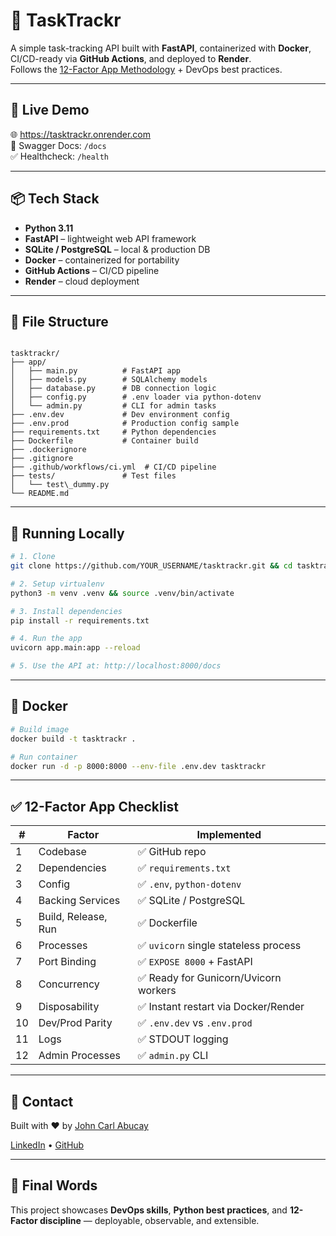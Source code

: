 # 📝 TaskTrackr

A simple task-tracking API built with **FastAPI**, containerized with **Docker**, CI/CD-ready via **GitHub Actions**, and deployed to **Render**.  
Follows the [12-Factor App Methodology](https://12factor.net/) + DevOps best practices.

---

## 🚀 Live Demo

🌐 https://tasktrackr.onrender.com  
🔎 Swagger Docs: `/docs`  
✅ Healthcheck: `/health`

---

## 📦 Tech Stack

- **Python 3.11**
- **FastAPI** – lightweight web API framework
- **SQLite / PostgreSQL** – local & production DB
- **Docker** – containerized for portability
- **GitHub Actions** – CI/CD pipeline
- **Render** – cloud deployment

---

## 📐 File Structure

```

tasktrackr/
├── app/
│   ├── main.py          # FastAPI app
│   ├── models.py        # SQLAlchemy models
│   ├── database.py      # DB connection logic
│   ├── config.py        # .env loader via python-dotenv
│   └── admin.py         # CLI for admin tasks
├── .env.dev             # Dev environment config
├── .env.prod            # Production config sample
├── requirements.txt     # Python dependencies
├── Dockerfile           # Container build
├── .dockerignore
├── .gitignore
├── .github/workflows/ci.yml  # CI/CD pipeline
├── tests/               # Test files
│   └── test\_dummy.py
└── README.md

````

---

## 🧪 Running Locally

```bash
# 1. Clone
git clone https://github.com/YOUR_USERNAME/tasktrackr.git && cd tasktrackr

# 2. Setup virtualenv
python3 -m venv .venv && source .venv/bin/activate

# 3. Install dependencies
pip install -r requirements.txt

# 4. Run the app
uvicorn app.main:app --reload

# 5. Use the API at: http://localhost:8000/docs
````

---

## 🐳 Docker

```bash
# Build image
docker build -t tasktrackr .

# Run container
docker run -d -p 8000:8000 --env-file .env.dev tasktrackr
```

---

## ✅ 12-Factor App Checklist

| #  | Factor              | Implemented                          |
| -- | ------------------- | ------------------------------------ |
| 1  | Codebase            | ✅ GitHub repo                        |
| 2  | Dependencies        | ✅ `requirements.txt`                 |
| 3  | Config              | ✅ `.env`, `python-dotenv`            |
| 4  | Backing Services    | ✅ SQLite / PostgreSQL                |
| 5  | Build, Release, Run | ✅ Dockerfile                         |
| 6  | Processes           | ✅ `uvicorn` single stateless process |
| 7  | Port Binding        | ✅ `EXPOSE 8000` + FastAPI            |
| 8  | Concurrency         | ✅ Ready for Gunicorn/Uvicorn workers |
| 9  | Disposability       | ✅ Instant restart via Docker/Render  |
| 10 | Dev/Prod Parity     | ✅ `.env.dev` vs `.env.prod`          |
| 11 | Logs                | ✅ STDOUT logging                     |
| 12 | Admin Processes     | ✅ `admin.py` CLI                     |

---

## 📮 Contact

Built with ♥ by [John Carl Abucay](mailto:abukiks.x@gmail.com)

[LinkedIn](https://www.linkedin.com/in/your-link) • [GitHub](https://github.com/YOUR_USERNAME)

---

## 🏁 Final Words

This project showcases **DevOps skills**, **Python best practices**, and **12-Factor discipline** — deployable, observable, and extensible.
